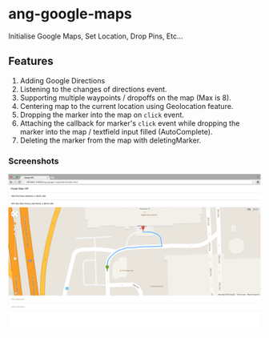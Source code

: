 # ang-google-maps
Initialise Google Maps, Set Location, Drop Pins, Etc...

## Features
1. Adding Google Directions
2. Listening to the changes of directions event.
3. Supporting multiple waypoints / dropoffs on the map (Max is 8).
4. Centering map to the current location using Geolocation feature.
5. Dropping the marker into the map on `click` event.
6. Attaching the callback for marker's `click` event while dropping the marker into the map / textfield input filled (AutoComplete).
7. Deleting the marker from the map with deletingMarker.

### Screenshots
![alt tag](https://raw.githubusercontent.com/khalednobani/ang-google-maps/master/assets/img/1.%20Demo.png)
